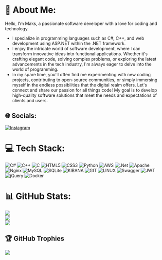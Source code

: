 # 💫 About Me:
Hello, I'm Maks, a passionate software developer with a love for coding and technology. 
- I specialize in programming languages such as C#, C++, and web development using ASP.NET within the .NET framework.
- I enjoy the intricate world of software development, where I can transform innovative ideas into functional applications. Whether it's crafting elegant code, solving complex problems, or exploring the latest advancements in the tech industry, I'm always eager to delve into the world of programming. 
- In my spare time, you'll often find me experimenting with new coding projects, contributing to open-source communities, or simply immersing myself in the endless possibilities that the digital realm offers. Let's connect and share our passion for all things code! My goal is to develop high-quality software solutions that meet the needs and expectations of clients and users.


## 🌐 Socials:
[![Instagram](https://img.shields.io/badge/Instagram-%23E4405F.svg?logo=Instagram&logoColor=white)](https://instagram.com/https://www.instagram.com/maks_filatovvv/) 

# 💻 Tech Stack:
![C#](https://img.shields.io/badge/c%23-%23239120.svg?style=for-the-badge&logo=c-sharp&logoColor=white) ![C++](https://img.shields.io/badge/c++-%2300599C.svg?style=for-the-badge&logo=c%2B%2B&logoColor=white) ![C](https://img.shields.io/badge/c-%2300599C.svg?style=for-the-badge&logo=c&logoColor=white) ![HTML5](https://img.shields.io/badge/html5-%23E34F26.svg?style=for-the-badge&logo=html5&logoColor=white) ![CSS3](https://img.shields.io/badge/css3-%231572B6.svg?style=for-the-badge&logo=css3&logoColor=white) ![Python](https://img.shields.io/badge/python-3670A0?style=for-the-badge&logo=python&logoColor=ffdd54) ![AWS](https://img.shields.io/badge/AWS-%23FF9900.svg?style=for-the-badge&logo=amazon-aws&logoColor=white) ![.Net](https://img.shields.io/badge/.NET-5C2D91?style=for-the-badge&logo=.net&logoColor=white) ![Apache](https://img.shields.io/badge/apache-%23D42029.svg?style=for-the-badge&logo=apache&logoColor=white) ![Nginx](https://img.shields.io/badge/nginx-%23009639.svg?style=for-the-badge&logo=nginx&logoColor=white) ![MySQL](https://img.shields.io/badge/mysql-%2300000f.svg?style=for-the-badge&logo=mysql&logoColor=white) ![SQLite](https://img.shields.io/badge/sqlite-%2307405e.svg?style=for-the-badge&logo=sqlite&logoColor=white) ![KIBANA](https://img.shields.io/badge/kibana-005571.svg?style=for-the-badge&logo=kibana&logoColor=white&color=%23005571) ![GIT](https://img.shields.io/badge/Git-fc6d26?style=for-the-badge&logo=git&logoColor=white) ![LINUX](https://img.shields.io/badge/Linux-FCC624?style=for-the-badge&logo=linux&logoColor=black) ![Swagger](https://img.shields.io/badge/-Swagger-%23Clojure?style=for-the-badge&logo=swagger&logoColor=white) ![JWT](https://img.shields.io/badge/JWT-black?style=for-the-badge&logo=JSON%20web%20tokens) ![jQuery](https://img.shields.io/badge/jquery-%230769AD.svg?style=for-the-badge&logo=jquery&logoColor=white) ![Docker](https://img.shields.io/badge/docker-%230db7ed.svg?style=for-the-badge&logo=docker&logoColor=white)
# 📊 GitHub Stats:
![](https://github-readme-stats.vercel.app/api?username=MoveZZZZ&theme=dark&hide_border=false&include_all_commits=true&count_private=true)<br/>
![](https://github-readme-streak-stats.herokuapp.com/?user=MoveZZZZ&theme=dark&hide_border=false)<br/>
![](https://github-readme-stats.vercel.app/api/top-langs/?username=MoveZZZZ&theme=dark&hide_border=false&include_all_commits=true&count_private=true&exclude_repo=CloneIMDB&layout=compact)

## 🏆 GitHub Trophies
![](https://github-profile-trophy.vercel.app/?username=MoveZZZZ&theme=juicyfresh&no-frame=false&no-bg=true&margin-w=4)
